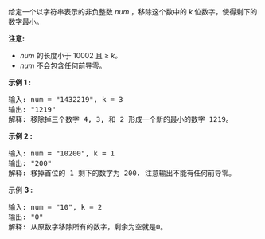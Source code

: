<html>
 <body>
  <p>
   给定一个以字符串表示的非负整数
   <em>
    num
   </em>
   ，移除这个数中的
   <em>
    k
   </em>
   位数字，使得剩下的数字最小。
  </p>
  <p>
   <strong>
    注意:
   </strong>
  </p>
  <ul>
   <li>
    <em>
     num
    </em>
    的长度小于 10002 且 ≥
    <em>
     k。
    </em>
   </li>
   <li>
    <em>
     num
    </em>
    不会包含任何前导零。
   </li>
  </ul>
  <p>
   <strong>
    示例 1 :
   </strong>
  </p>
  <pre>
输入: num = "1432219", k = 3
输出: "1219"
解释: 移除掉三个数字 4, 3, 和 2 形成一个新的最小的数字 1219。
</pre>
  <p>
   <strong>
    示例 2 :
   </strong>
  </p>
  <pre>
输入: num = "10200", k = 1
输出: "200"
解释: 移掉首位的 1 剩下的数字为 200. 注意输出不能有任何前导零。
</pre>
  <p>
   示例
   <strong>
    3 :
   </strong>
  </p>
  <pre>
输入: num = "10", k = 2
输出: "0"
解释: 从原数字移除所有的数字，剩余为空就是0。
</pre>
 </body>
</html>